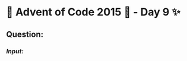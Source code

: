 # :christmas_tree: Advent of Code 2015 :christmas_tree: - Day 9 :sparkles:
## Question: 
>
>
>

### *Input:*

>
>
>